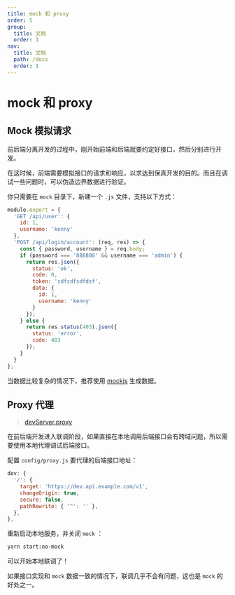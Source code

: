 ```yaml
---
title: mock 和 proxy
order: 5
group:
  title: 文档
  order: 1
nav:
  title: 文档
  path: /docs
  order: 1
---
```


# mock 和 proxy

## Mock 模拟请求

前后端分离开发的过程中，刚开始前端和后端就要约定好接口，然后分别进行开发。

在这时候，前端需要模拟接口的请求和响应，以求达到保真开发的目的。而且在调试一些问题时，可以伪造边界数据进行验证。

你只需要在 `mock` 目录下，新建一个 `.js` 文件，支持以下方式：

```javascript
module.export = {
  'GET /api/user': {
    id: 1,
    username: 'kenny'
  },
  'POST /api/login/account': (req, res) => {
    const { password, username } = req.body;
    if (password === '888888' && username === 'admin') {
      return res.json({
        status: 'ok',
        code: 0,
        token: 'sdfsdfsdfdsf',
        data: {
          id: 1,
          username: 'kenny'
        }
      });
    } else {
      return res.status(403).json({
        status: 'error',
        code: 403
      });
    }
  }
};
```

当数据比较复杂的情况下，推荐使用 [mockjs](http://mockjs.com/) 生成数据。

## Proxy 代理

> [devServer.proxy](https://webpack.js.org/configuration/dev-server/#devserverproxy)

在前后端开发进入联调阶段，如果直接在本地调用后端接口会有跨域问题，所以需要使用本地代理调试后端接口。

配置 `config/proxy.js` 要代理的后端接口地址：

```javascript
dev: {
  '/': {
    target: 'https://dev.api.example.com/v1',
    changeOrigin: true,
    secure: false,
    pathRewrite: { '^': '' },
  },
},
```

重新启动本地服务，并关闭 `mock` ：

```bash
yarn start:no-mock
```

可以开始本地联调了！

如果接口实现和 `mock` 数据一致的情况下，联调几乎不会有问题，这也是 `mock` 的好处之一。
